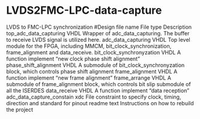 # LVDS2FMC-LPC-data-capture
LVDS to FMC-LPC synchronization
#Design file name	          File type	  Description
top_adc_data_capturing	    VHDL	      Wrapper of adc_data_capturing. The buffer to receive LVDS signal is utilized here. <ins> </ins>
adc_data_capturing	        VHDL	      Top level module for the FPGA, including MMCM, bit_clock_synchronization, frame_alignment and data_receive.
bit_clock_synchronyzation	  VHDL	      A function implement “new clock phase shift alignment”
phase_shift_alignment	      VHDL	      A submodule of bit_clock_synchronyzation block, which controls phase shift alignment
frame_alignment	            VHDL	      A function implement “new frame alignment”
frame_arrange	              VHDL	      A submodule of frame_alignment block, which controls bit slip submodule of all the ISERDES
data_receive	              VHDL	      A function implement “data reception”
adc_data_capture_constain	  xdc	        File constraint to specify clock, timing, direction and standard for pinout
readme	                    text	      Instructions on how to rebuild the project
